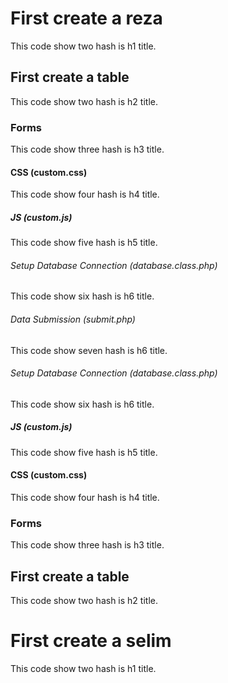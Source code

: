 # First create a reza
This code show two hash is h1 title.


## First create a table
This code show two hash is h2 title.

### Forms
This code show three hash is h3 title.

#### CSS (custom.css)
This code show four hash is h4 title.

##### JS (custom.js)
This code show five hash is h5 title.

###### Setup Database Connection (database.class.php)
This code show six hash is h6 title.

###### Data Submission (submit.php)
This code show seven hash is h6 title.

###### Setup Database Connection (database.class.php)
This code show six hash is h6 title.

##### JS (custom.js)
This code show five hash is h5 title.

#### CSS (custom.css)
This code show four hash is h4 title.

### Forms
This code show three hash is h3 title.

## First create a table
This code show two hash is h2 title.

# First create a selim
This code show two hash is h1 title.
 
